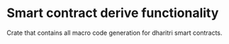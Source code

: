 # Smart contract derive functionality

Crate that contains all macro code generation for dharitri smart contracts.
